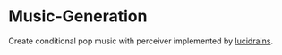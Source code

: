 # Music-Generation

Create conditional pop music with perceiver implemented by [lucidrains](https://github.com/lucidrains/perceiver-ar-pytorch). 
